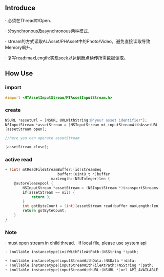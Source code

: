 ## Introduce
· 必须在Thread中Open.

· 分synchronous及asynchronous两种模式.

· stream的方式读取ALAsset/PHAsset中的Photo/Video，避免直接读取导致Memory飙升。

· 复写read:maxLength:实现seek以达到断点续传所需数据读取。


## How Use

### import
```objective-c
#import <MTAssetInputStream/MTAssetInputStream.h>
```

### create
```objective-c
NSURL *assetUrl = [NSURL URLWithString:@"your asset identifier"];
NSInputStream *assetStream = [NSInputStream mt_inputStreamWithAssetURL:assetUrl asynchronous:NO];
[assetStream open];

//here you can operate assetStream

[assetStream close];
```

### active read
```objective-c
+ (int) mtReadFileStreamBuffer:(id)streamSeq
                        buffer:(uint8_t *)buffer
                     maxLength:(NSUInteger)len {
    @autoreleasepool {
        NSInputStream *assetStream = (NSInputStream *)transportStreams[streamSeq];
        if(assetStream == nil) {
            return 0;
        }
        int gotByteCount = (int)[assetStream read:buffer maxLength:len];
        return gotByteCount;
    }
}
```

### Note
· must open stream in child thread.
· if local file, please use system api
```objective-c
- (nullable instancetype)initWithFileAtPath:(NSString *)path;

+ (nullable instancetype)inputStreamWithData:(NSData *)data;
+ (nullable instancetype)inputStreamWithFileAtPath:(NSString *)path;
+ (nullable instancetype)inputStreamWithURL:(NSURL *)url API_AVAILABLE(macos(10.6), ios(4.0), watchos(2.0), tvos(9.0));
```
